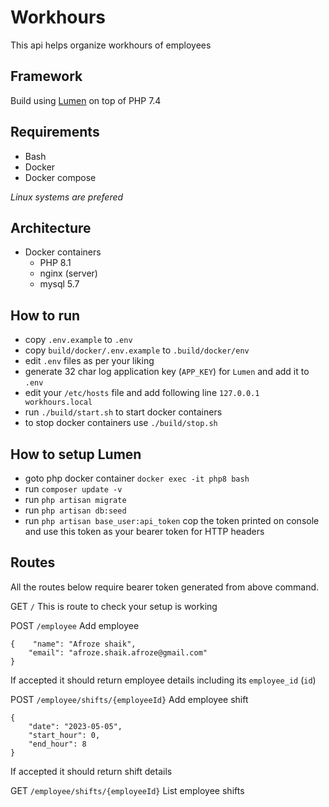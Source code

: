 # Workhours

This api helps organize workhours of employees

## Framework
Build using [Lumen](https://github.com/laravel/lumen) on top of PHP 7.4

## Requirements
- Bash
- Docker
- Docker compose

_Linux systems are prefered_

## Architecture 
- Docker containers
  - PHP 8.1
  - nginx (server)
  - mysql 5.7

## How to run
- copy `.env.example` to `.env`
- copy `build/docker/.env.example` to `.build/docker/env`
- edit `.env` files as per your liking
- generate 32 char log application key (`APP_KEY`) for `Lumen` and add it to `.env`
- edit your `/etc/hosts` file and add following line `127.0.0.1 workhours.local`
- run `./build/start.sh` to start docker containers
- to stop docker containers use `./build/stop.sh`

## How to setup Lumen
 - goto php docker container `docker exec -it php8 bash`
 - run `composer update -v`
 - run `php artisan migrate`
 - run `php artisan db:seed`
 - run `php artisan base_user:api_token` cop the token printed on console and use this token as your bearer token for HTTP headers

## Routes
All the routes below require bearer token generated from above command.

GET `/`
This is route to check your setup is working

POST `/employee` Add employee
```
{    "name": "Afroze shaik",
    "email": "afroze.shaik.afroze@gmail.com"
}
```
If accepted it should return employee details including its `employee_id` (`id`)

POST `/employee/shifts/{employeeId}` Add employee shift
```
{
    "date": "2023-05-05",
    "start_hour": 0,
    "end_hour": 8
}
```
If accepted it should return shift details

GET `/employee/shifts/{employeeId}` List employee shifts
